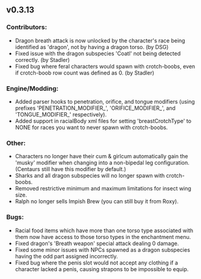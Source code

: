 ## v0.3.13
### Contributors:
- Dragon breath attack is now unlocked by the character's race being identified as 'dragon', not by having a dragon torso. (by DSG)
- Fixed issue with the dragon subspecies 'Coatl' not being detected correctly. (by Stadler)
- Fixed bug where feral characters would spawn with crotch-boobs, even if crotch-boob row count was defined as 0. (by Stadler)

### Engine/Modding:
- Added parser hooks to penetration, orifice, and tongue modifiers (using prefixes 'PENETRATION_MODIFIER_', 'ORIFICE_MODIFIER_', and 'TONGUE_MODIFIER_' respectively).
- Added support in racialBody xml files for setting 'breastCrotchType' to NONE for races you want to never spawn with crotch-boobs.

### Other:
- Characters no longer have their cum & girlcum automatically gain the 'musky' modifier when changing into a non-bipedal leg configuration. (Centaurs still have this modifier by default.)
- Sharks and all dragon subspecies will no longer spawn with crotch-boobs.
- Removed restrictive minimum and maximum limitations for insect wing size.
- Ralph no longer sells Impish Brew (you can still buy it from Roxy).

### Bugs:
- Racial food items which have more than one torso type associated with them now have access to those torso types in the enchantment menu.
- Fixed dragon's 'Breath weapon' special attack dealing 0 damage.
- Fixed some minor issues with NPCs spawned as a dragon subspecies having the odd part assigned incorrectly.
- Fixed bug where the penis slot would not accept any clothing if a character lacked a penis, causing strapons to be impossible to equip.
